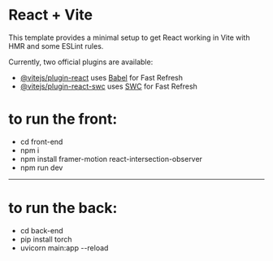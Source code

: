 # React + Vite

This template provides a minimal setup to get React working in Vite with HMR and some ESLint rules.

Currently, two official plugins are available:

- [@vitejs/plugin-react](https://github.com/vitejs/vite-plugin-react/blob/main/packages/plugin-react/README.md) uses [Babel](https://babeljs.io/) for Fast Refresh
- [@vitejs/plugin-react-swc](https://github.com/vitejs/vite-plugin-react-swc) uses [SWC](https://swc.rs/) for Fast Refresh

# to run the front:

- cd front-end
- npm i
- npm install framer-motion react-intersection-observer
- npm run dev

---

# to run the back:

- cd back-end
- pip install torch
- uvicorn main:app --reload
